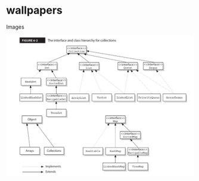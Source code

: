 # wallpapers
Images

![Collections](collections_interface_and_class_heirarchy.png "Collections Interface and Class Hierarchy")

